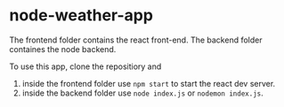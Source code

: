 # node-weather-app

The frontend folder contains the react front-end.
The backend folder containes the node backend.

To use this app, clone the repositiory and 
1) inside the frontend folder use `npm start` to start the react dev server.
2) inside the backend folder use `node index.js` or `nodemon index.js`.
